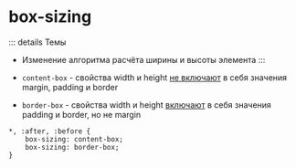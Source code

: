 # box-sizing

::: details Темы
- Изменение алгоритма расчёта ширины и высоты элемента
:::

- `content-box` - свойства width и height <u>не включают</u> в себя значения margin, padding и border
- `border-box` - свойства width и height <u>включают</u> в себя значения padding и border, но не margin

```css:no-line-numbers
*, :after, :before {
	box-sizing: content-box;
	box-sizing: border-box;
}
```